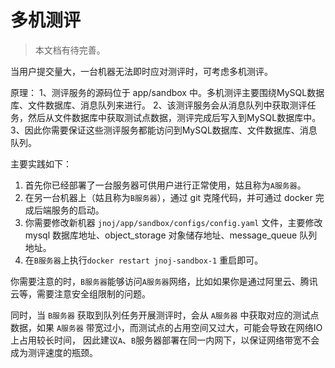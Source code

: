 # 多机测评

> 本文档有待完善。

当用户提交量大，一台机器无法即时应对测评时，可考虑多机测评。

原理：
1、测评服务的源码位于 app/sandbox 中。多机测评主要围绕MySQL数据库、文件数据库、消息队列来进行。
2、该测评服务会从消息队列中获取测评任务，然后从文件数据库中获取测试点数据，测评完成后写入到MySQL数据库中。
3、因此你需要保证这些测评服务都能访问到MySQL数据库、文件数据库、消息队列。

主要实践如下：

1. 首先你已经部署了一台服务器可供用户进行正常使用，姑且称为`A服务器`。
2. 在另一台机器上（姑且称为`B服务器`），通过 git 克隆代码，并可通过 docker 完成后端服务的启动。
3. 你需要修改新机器 `jnoj/app/sandbox/configs/config.yaml` 文件，主要修改 mysql 数据库地址、object_storage 对象储存地址、message_queue 队列地址。
4. 在`B服务器`上执行`docker restart jnoj-sandbox-1` 重启即可。

你需要注意的时，`B服务器`能够访问`A服务器`网络，比如如果你是通过阿里云、腾讯云等，需要注意安全组限制的问题。

同时，当 `B服务器` 获取到队列任务开展测评时，会从 `A服务器` 中获取对应的测试点数据，如果 `A服务器` 带宽过小，而测试点的占用空间又过大，可能会导致在网络IO上占用较长时间，
因此建议`A`、`B`服务器部署在同一内网下，以保证网络带宽不会成为测评速度的瓶颈。
